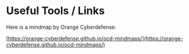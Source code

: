 # Useful Tools / Links

Here is a mindmap by Orange Cyberdefense:

[https://orange-cyberdefense.github.io/ocd-mindmaps/](https://orange-cyberdefense.github.io/ocd-mindmaps/)
